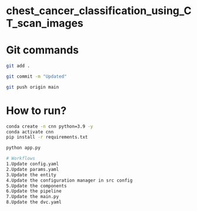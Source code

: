 # chest_cancer_classification_using_CT_scan_images

# Git commands
```bash
git add .

git commit -m "Updated"

git push origin main
```

# How to run?
```bash
conda create -n cnn python=3.9 -y
conda activate cnn
pip install -r requirements.txt

python app.py

```

```bash
# Workflows
1.Update config.yaml
2.Update params.yaml
3.Update the entity
4.Update the configuration manager in src config
5.Update the components
6.Update the pipeline
7.Update the main.py
8.Update the dvc.yaml

```
